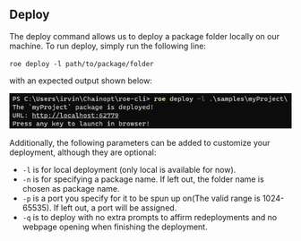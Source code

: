 ## Deploy

The deploy command allows us to deploy a package folder locally on our machine. To run deploy, simply run the following line:

`roe deploy -l path/to/package/folder`

with an expected output shown below:

![deploy example](./roe_deploy.png)


Additionally, the following parameters can be added to customize your deployment, although they are optional:

* `-l` is for local deployment (only local is available for now).
* `-n` is for specifying a package name. If left out, the folder name is chosen as package name.
* `-p` is a port you specify for it to be spun up on(The valid range is 1024-65535). If left out, a port will be
  assigned.
* `-q` is to deploy with no extra prompts to affirm redeployments and no webpage opening when finishing the deployment.
